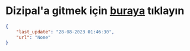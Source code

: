 # Dizipal'a gitmek için [buraya](None) tıklayın
    
```json
{
    "last_update": "28-08-2023 01:46:30",
    "url": "None"
}
```